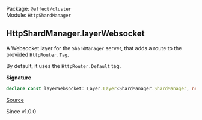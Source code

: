 Package: `@effect/cluster`<br />
Module: `HttpShardManager`<br />

## HttpShardManager.layerWebsocket

A Websocket layer for the `ShardManager` server, that adds a route to the provided
`HttpRouter.Tag`.

By default, it uses the `HttpRouter.Default` tag.

**Signature**

```ts
declare const layerWebsocket: Layer.Layer<ShardManager.ShardManager, never, ShardStorage | ShardingConfig | RpcSerialization.RpcSerialization | RunnerHealth.RunnerHealth | ShardManager.Config | Socket.WebSocketConstructor | HttpServer.HttpServer>
```

[Source](https://github.com/Effect-TS/effect/tree/main/packages/cluster/src/HttpShardManager.ts#L243)

Since v1.0.0